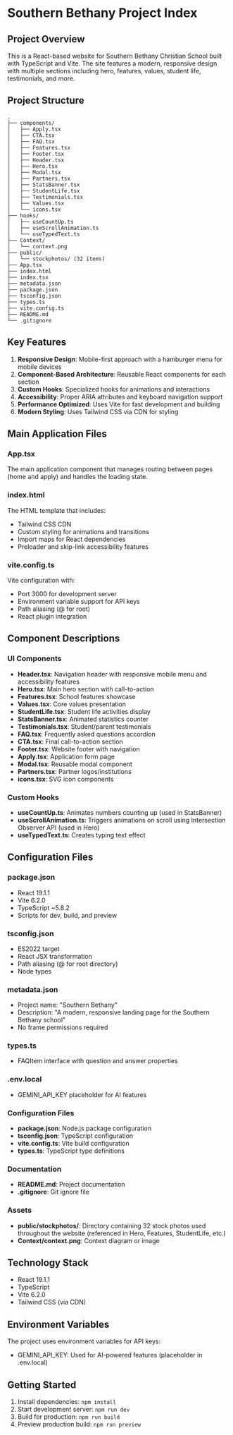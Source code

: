 # Southern Bethany Project Index

## Project Overview

This is a React-based website for Southern Bethany Christian School built with TypeScript and Vite. The site features a modern, responsive design with multiple sections including hero, features, values, student life, testimonials, and more.

## Project Structure

```
.
├── components/
│   ├── Apply.tsx
│   ├── CTA.tsx
│   ├── FAQ.tsx
│   ├── Features.tsx
│   ├── Footer.tsx
│   ├── Header.tsx
│   ├── Hero.tsx
│   ├── Modal.tsx
│   ├── Partners.tsx
│   ├── StatsBanner.tsx
│   ├── StudentLife.tsx
│   ├── Testimonials.tsx
│   ├── Values.tsx
│   └── icons.tsx
├── hooks/
│   ├── useCountUp.ts
│   ├── useScrollAnimation.ts
│   └── useTypedText.ts
├── Context/
│   └── context.png
├── public/
│   └── stockphotos/ (32 items)
├── App.tsx
├── index.html
├── index.tsx
├── metadata.json
├── package.json
├── tsconfig.json
├── types.ts
├── vite.config.ts
├── README.md
└── .gitignore
```

## Key Features

1. **Responsive Design**: Mobile-first approach with a hamburger menu for mobile devices
2. **Component-Based Architecture**: Reusable React components for each section
3. **Custom Hooks**: Specialized hooks for animations and interactions
4. **Accessibility**: Proper ARIA attributes and keyboard navigation support
5. **Performance Optimized**: Uses Vite for fast development and building
6. **Modern Styling**: Uses Tailwind CSS via CDN for styling

## Main Application Files

### App.tsx
The main application component that manages routing between pages (home and apply) and handles the loading state.

### index.html
The HTML template that includes:
- Tailwind CSS CDN
- Custom styling for animations and transitions
- Import maps for React dependencies
- Preloader and skip-link accessibility features

### vite.config.ts
Vite configuration with:
- Port 3000 for development server
- Environment variable support for API keys
- Path aliasing (@ for root)
- React plugin integration

## Component Descriptions

### UI Components
- **Header.tsx**: Navigation header with responsive mobile menu and accessibility features
- **Hero.tsx**: Main hero section with call-to-action
- **Features.tsx**: School features showcase
- **Values.tsx**: Core values presentation
- **StudentLife.tsx**: Student life activities display
- **StatsBanner.tsx**: Animated statistics counter
- **Testimonials.tsx**: Student/parent testimonials
- **FAQ.tsx**: Frequently asked questions accordion
- **CTA.tsx**: Final call-to-action section
- **Footer.tsx**: Website footer with navigation
- **Apply.tsx**: Application form page
- **Modal.tsx**: Reusable modal component
- **Partners.tsx**: Partner logos/institutions
- **icons.tsx**: SVG icon components

### Custom Hooks
- **useCountUp.ts**: Animates numbers counting up (used in StatsBanner)
- **useScrollAnimation.ts**: Triggers animations on scroll using Intersection Observer API (used in Hero)
- **useTypedText.ts**: Creates typing text effect

## Configuration Files

### package.json
- React 19.1.1
- Vite 6.2.0
- TypeScript ~5.8.2
- Scripts for dev, build, and preview

### tsconfig.json
- ES2022 target
- React JSX transformation
- Path aliasing (@ for root directory)
- Node types

### metadata.json
- Project name: "Southern Bethany"
- Description: "A modern, responsive landing page for the Southern Bethany school"
- No frame permissions required

### types.ts
- FAQItem interface with question and answer properties

### .env.local
- GEMINI_API_KEY placeholder for AI features

### Configuration Files
- **package.json**: Node.js package configuration
- **tsconfig.json**: TypeScript configuration
- **vite.config.ts**: Vite build configuration
- **types.ts**: TypeScript type definitions

### Documentation
- **README.md**: Project documentation
- **.gitignore**: Git ignore file

### Assets
- **public/stockphotos/**: Directory containing 32 stock photos used throughout the website (referenced in Hero, Features, StudentLife, etc.)
- **Context/context.png**: Context diagram or image

## Technology Stack
- React 19.1.1
- TypeScript
- Vite 6.2.0
- Tailwind CSS (via CDN)

## Environment Variables
The project uses environment variables for API keys:
- GEMINI_API_KEY: Used for AI-powered features (placeholder in .env.local)

## Getting Started
1. Install dependencies: `npm install`
2. Start development server: `npm run dev`
3. Build for production: `npm run build`
4. Preview production build: `npm run preview`